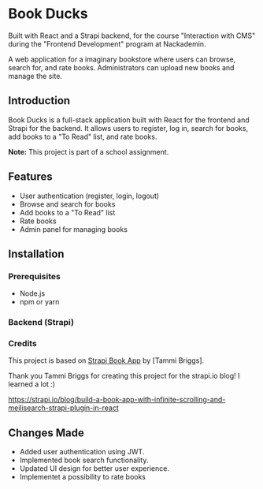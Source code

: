# Book Ducks

Built with React and a Strapi backend, for the course "Interaction with CMS" during the "Frontend Development" program at Nackademin. 

A web application for a imaginary bookstore where users can browse, search for, and rate books. Administrators can upload new books and manage the site.


## Introduction
Book Ducks is a full-stack application built with React for the frontend and Strapi for the backend. It allows users to register, log in, search for books, add books to a "To Read" list, and rate books.

**Note:** This project is part of a school assignment.

## Features
- User authentication (register, login, logout)
- Browse and search for books
- Add books to a "To Read" list
- Rate books
- Admin panel for managing books

## Installation

### Prerequisites
- Node.js
- npm or yarn

### Backend (Strapi)

### Credits 


This project is based on [Strapi Book App](https://github.com/Tammibriggs/strapi-book-app.git) by [Tammi Briggs].

Thank you Tammi Briggs for creating this project for the strapi.io blog! I learned a lot :)

https://strapi.io/blog/build-a-book-app-with-infinite-scrolling-and-meilisearch-strapi-plugin-in-react

## Changes Made

- Added user authentication using JWT.
- Implemented book search functionality.
- Updated UI design for better user experience.
- Implementet a possibility to rate books 
